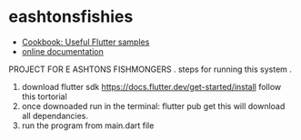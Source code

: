# eashtonsfishies


- [Cookbook: Useful Flutter samples](https://docs.flutter.dev/cookbook)
- [online documentation](https://docs.flutter.dev/)

PROJECT FOR E ASHTONS FISHMONGERS
.
steps for running this system
.

1. download flutter sdk
   https://docs.flutter.dev/get-started/install
   follow this tortorial
2. once downoaded run in the terminal:
   flutter pub get
   this will download all dependancies.
3. run the program from main.dart file
